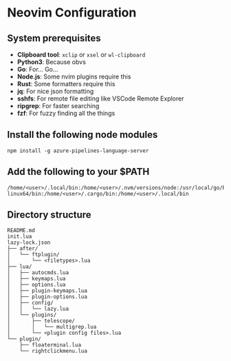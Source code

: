 # Neovim Configuration

## System prerequisites

- **Clipboard tool**: `xclip` or `xsel` or `wl-clipboard`
- **Python3**: Because obvs
- **Go**: For... Go...
- **Node.js**: Some nvim plugins require this
- **Rust**: Some formatters require this
- **jq**: For nice json formatting
- **sshfs**: For remote file editing like VSCode Remote Explorer
- **ripgrep**: For faster searching
- **fzf**: For fuzzy finding all the things

## Install the following node modules
```
npm install -g azure-pipelines-language-server
```

## Add the following to your $PATH

```
/home/<user>/.local/bin:/home/<user>/.nvm/versions/node:/usr/local/go/bin:/home/<user>/go/bin:/opt/nvim-linux64/bin:/home/<user>/.cargo/bin:/home/<user>/.local/bin
```

## Directory structure

```
README.md
init.lua
lazy-lock.json
├── after/
│   └── ftplugin/
│       └── <filetypes>.lua
├── lua/
│   ├── autocmds.lua
│   ├── keymaps.lua
│   ├── options.lua
│   ├── plugin-keymaps.lua
│   ├── plugin-options.lua
│   ├── config/
│   │   └── lazy.lua
│   └── plugins/
│       ├── telescope/
│       │   └── multigrep.lua
│       └── <plugin config files>.lua
└── plugin/
    ├── floaterminal.lua
    └── rightclickmenu.lua
```
